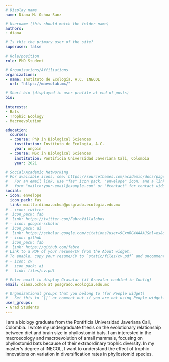 ```yaml
---
# Display name
name: Diana M. Ochoa-Sanz

# Username (this should match the folder name)
authors:
- diana

# Is this the primary user of the site?
superuser: false

# Role/position
role: PhD Student

# Organizations/Affiliations
organizations:
- name: Instituto de Ecología, A.C. INECOL
  url: "https://maevolab.mx/"

# Short bio (displayed in user profile at end of posts)
bio: 

interests:
- Bats
- Trophic Ecology
- Macroevolution

education:
  courses:
  - course: PhD in Biological Sciences
    institution: Instituto de Ecología, A.C. 
    year: ongoin
  - course: MSc in Biological Sciences
    institution: Pontificia Universidad Javeriana Cali, Colombia
    year: 2021

# Social/Academic Networking
# For available icons, see: https://sourcethemes.com/academic/docs/page-builder/#icons
#   For an email link, use "fas" icon pack, "envelope" icon, and a link in the
#   form "mailto:your-email@example.com" or "#contact" for contact widget.
social:
- icon: envelope
  icon_pack: fas
  link: mailto:diana.ochoa@posgrado.ecologia.edu.mx
# - icon: twitter
#  icon_pack: fab
#  link: https://twitter.com/FabroVillalobos
# - icon: google-scholar
#  icon_pack: ai
#  link: https://scholar.google.com/citations?user=9CxnRG4AAAAJ&hl=es&oi=ao
# - icon: github
#  icon_pack: fab
#  link: https://github.com/fabro
# Link to a PDF of your resume/CV from the About widget.
# To enable, copy your resume/CV to `static/files/cv.pdf` and uncomment the lines below.
# - icon: cv
#   icon_pack: ai
#   link: files/cv.pdf

# Enter email to display Gravatar (if Gravatar enabled in Config)
email: diana.ochoa at posgrado.ecologia.edu.mx

# Organizational groups that you belong to (for People widget)
#   Set this to `[]` or comment out if you are not using People widget.
user_groups:
- Grad Students
---
```


I am a biology graduate from the Pontificia Universidad Javeriana Cali, Colombia. I wrote my undergraduate thesis on the evolutionary relationship between diet and brain size in phyllostomid bats. I am interested in the macroecology and macroevolution of small mammals, focusing on phyllostomid bats because of their extraordinary trophic diversity. In my master's degree at INECOL, I want to understand the effect of trophic innovations on variation in diversification rates in phyllostomid species.
